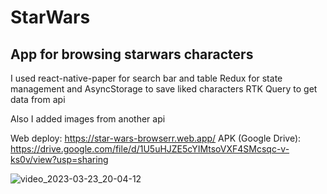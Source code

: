 # StarWars
## App for browsing starwars characters

I used react-native-paper for search bar and table
Redux for state management and AsyncStorage to save liked characters
RTK Query to get data from api

Also I added images from another api [](https://raw.githubusercontent.com/akabab/starwars-api/0.2.1/api/id/2.json)

Web deploy: <https://star-wars-browserr.web.app/>
APK (Google Drive): <https://drive.google.com/file/d/1U5uHJZE5cYIMtsoVXF4SMcsqc-v-ks0v/view?usp=sharing>

![video_2023-03-23_20-04-12](https://user-images.githubusercontent.com/83612717/227304779-ccf493a7-b56e-4b97-b7da-3517d11b57bc.gif)
